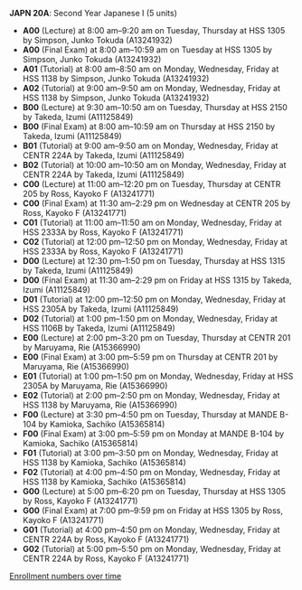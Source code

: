 **JAPN 20A**: Second Year Japanese I (5 units)

- **A00** (Lecture) at 8:00 am–9:20 am on Tuesday, Thursday at HSS 1305 by Simpson, Junko Tokuda (A13241932)
- **A00** (Final Exam) at 8:00 am–10:59 am on Tuesday at HSS 1305 by Simpson, Junko Tokuda (A13241932)
- **A01** (Tutorial) at 8:00 am–8:50 am on Monday, Wednesday, Friday at HSS 1138 by Simpson, Junko Tokuda (A13241932)
- **A02** (Tutorial) at 9:00 am–9:50 am on Monday, Wednesday, Friday at HSS 1138 by Simpson, Junko Tokuda (A13241932)
- **B00** (Lecture) at 9:30 am–10:50 am on Tuesday, Thursday at HSS 2150 by Takeda, Izumi (A11125849)
- **B00** (Final Exam) at 8:00 am–10:59 am on Thursday at HSS 2150 by Takeda, Izumi (A11125849)
- **B01** (Tutorial) at 9:00 am–9:50 am on Monday, Wednesday, Friday at CENTR 224A by Takeda, Izumi (A11125849)
- **B02** (Tutorial) at 10:00 am–10:50 am on Monday, Wednesday, Friday at CENTR 224A by Takeda, Izumi (A11125849)
- **C00** (Lecture) at 11:00 am–12:20 pm on Tuesday, Thursday at CENTR 205 by Ross, Kayoko F (A13241771)
- **C00** (Final Exam) at 11:30 am–2:29 pm on Wednesday at CENTR 205 by Ross, Kayoko F (A13241771)
- **C01** (Tutorial) at 11:00 am–11:50 am on Monday, Wednesday, Friday at HSS 2333A by Ross, Kayoko F (A13241771)
- **C02** (Tutorial) at 12:00 pm–12:50 pm on Monday, Wednesday, Friday at HSS 2333A by Ross, Kayoko F (A13241771)
- **D00** (Lecture) at 12:30 pm–1:50 pm on Tuesday, Thursday at HSS 1315 by Takeda, Izumi (A11125849)
- **D00** (Final Exam) at 11:30 am–2:29 pm on Friday at HSS 1315 by Takeda, Izumi (A11125849)
- **D01** (Tutorial) at 12:00 pm–12:50 pm on Monday, Wednesday, Friday at HSS 2305A by Takeda, Izumi (A11125849)
- **D02** (Tutorial) at 1:00 pm–1:50 pm on Monday, Wednesday, Friday at HSS 1106B by Takeda, Izumi (A11125849)
- **E00** (Lecture) at 2:00 pm–3:20 pm on Tuesday, Thursday at CENTR 201 by Maruyama, Rie (A15366990)
- **E00** (Final Exam) at 3:00 pm–5:59 pm on Thursday at CENTR 201 by Maruyama, Rie (A15366990)
- **E01** (Tutorial) at 1:00 pm–1:50 pm on Monday, Wednesday, Friday at HSS 2305A by Maruyama, Rie (A15366990)
- **E02** (Tutorial) at 2:00 pm–2:50 pm on Monday, Wednesday, Friday at HSS 1138 by Maruyama, Rie (A15366990)
- **F00** (Lecture) at 3:30 pm–4:50 pm on Tuesday, Thursday at MANDE B-104 by Kamioka, Sachiko (A15365814)
- **F00** (Final Exam) at 3:00 pm–5:59 pm on Monday at MANDE B-104 by Kamioka, Sachiko (A15365814)
- **F01** (Tutorial) at 3:00 pm–3:50 pm on Monday, Wednesday, Friday at HSS 1138 by Kamioka, Sachiko (A15365814)
- **F02** (Tutorial) at 4:00 pm–4:50 pm on Monday, Wednesday, Friday at HSS 1138 by Kamioka, Sachiko (A15365814)
- **G00** (Lecture) at 5:00 pm–6:20 pm on Tuesday, Thursday at HSS 1305 by Ross, Kayoko F (A13241771)
- **G00** (Final Exam) at 7:00 pm–9:59 pm on Friday at HSS 1305 by Ross, Kayoko F (A13241771)
- **G01** (Tutorial) at 4:00 pm–4:50 pm on Monday, Wednesday, Friday at CENTR 224A by Ross, Kayoko F (A13241771)
- **G02** (Tutorial) at 5:00 pm–5:50 pm on Monday, Wednesday, Friday at CENTR 224A by Ross, Kayoko F (A13241771)

[Enrollment numbers over time](./JAPN20A.tsv)
